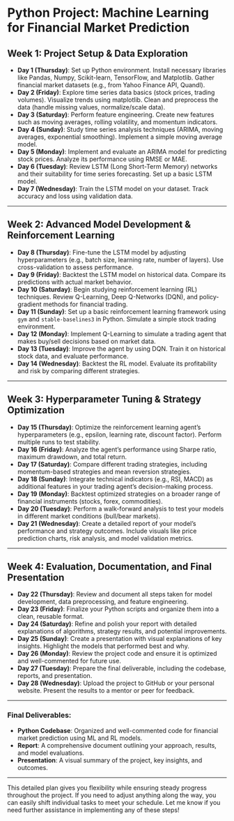 # Python Project: Machine Learning for Financial Market Prediction

## Week 1: Project Setup & Data Exploration
- **Day 1 (Thursday)**: Set up Python environment. Install necessary libraries like Pandas, Numpy, Scikit-learn, TensorFlow, and Matplotlib. Gather financial market datasets (e.g., from Yahoo Finance API, Quandl).
- **Day 2 (Friday)**: Explore time series data basics (stock prices, trading volumes). Visualize trends using matplotlib. Clean and preprocess the data (handle missing values, normalize/scale data).
- **Day 3 (Saturday)**: Perform feature engineering. Create new features such as moving averages, rolling volatility, and momentum indicators.
- **Day 4 (Sunday)**: Study time series analysis techniques (ARIMA, moving averages, exponential smoothing). Implement a simple moving average model.
- **Day 5 (Monday)**: Implement and evaluate an ARIMA model for predicting stock prices. Analyze its performance using RMSE or MAE.
- **Day 6 (Tuesday)**: Review LSTM (Long Short-Term Memory) networks and their suitability for time series forecasting. Set up a basic LSTM model.
- **Day 7 (Wednesday)**: Train the LSTM model on your dataset. Track accuracy and loss using validation data.

---

## Week 2: Advanced Model Development & Reinforcement Learning
- **Day 8 (Thursday)**: Fine-tune the LSTM model by adjusting hyperparameters (e.g., batch size, learning rate, number of layers). Use cross-validation to assess performance.
- **Day 9 (Friday)**: Backtest the LSTM model on historical data. Compare its predictions with actual market behavior.
- **Day 10 (Saturday)**: Begin studying reinforcement learning (RL) techniques. Review Q-Learning, Deep Q-Networks (DQN), and policy-gradient methods for financial trading.
- **Day 11 (Sunday)**: Set up a basic reinforcement learning framework using `gym` and `stable-baselines3` in Python. Simulate a simple stock trading environment.
- **Day 12 (Monday)**: Implement Q-Learning to simulate a trading agent that makes buy/sell decisions based on market data.
- **Day 13 (Tuesday)**: Improve the agent by using DQN. Train it on historical stock data, and evaluate performance.
- **Day 14 (Wednesday)**: Backtest the RL model. Evaluate its profitability and risk by comparing different strategies.

---

## Week 3: Hyperparameter Tuning & Strategy Optimization
- **Day 15 (Thursday)**: Optimize the reinforcement learning agent’s hyperparameters (e.g., epsilon, learning rate, discount factor). Perform multiple runs to test stability.
- **Day 16 (Friday)**: Analyze the agent’s performance using Sharpe ratio, maximum drawdown, and total return.
- **Day 17 (Saturday)**: Compare different trading strategies, including momentum-based strategies and mean reversion strategies.
- **Day 18 (Sunday)**: Integrate technical indicators (e.g., RSI, MACD) as additional features in your trading agent’s decision-making process.
- **Day 19 (Monday)**: Backtest optimized strategies on a broader range of financial instruments (stocks, forex, commodities).
- **Day 20 (Tuesday)**: Perform a walk-forward analysis to test your models in different market conditions (bull/bear markets).
- **Day 21 (Wednesday)**: Create a detailed report of your model’s performance and strategy outcomes. Include visuals like price prediction charts, risk analysis, and model validation metrics.

---

## Week 4: Evaluation, Documentation, and Final Presentation
- **Day 22 (Thursday)**: Review and document all steps taken for model development, data preprocessing, and feature engineering. 
- **Day 23 (Friday)**: Finalize your Python scripts and organize them into a clean, reusable format.
- **Day 24 (Saturday)**: Refine and polish your report with detailed explanations of algorithms, strategy results, and potential improvements.
- **Day 25 (Sunday)**: Create a presentation with visual explanations of key insights. Highlight the models that performed best and why.
- **Day 26 (Monday)**: Review the project code and ensure it is optimized and well-commented for future use.
- **Day 27 (Tuesday)**: Prepare the final deliverable, including the codebase, reports, and presentation.
- **Day 28 (Wednesday)**: Upload the project to GitHub or your personal website. Present the results to a mentor or peer for feedback.

---

### Final Deliverables:
- **Python Codebase**: Organized and well-commented code for financial market prediction using ML and RL models.
- **Report**: A comprehensive document outlining your approach, results, and model evaluations.
- **Presentation**: A visual summary of the project, key insights, and outcomes.

---

This detailed plan gives you flexibility while ensuring steady progress throughout the project. If you need to adjust anything along the way, you can easily shift individual tasks to meet your schedule. Let me know if you need further assistance in implementing any of these steps!

